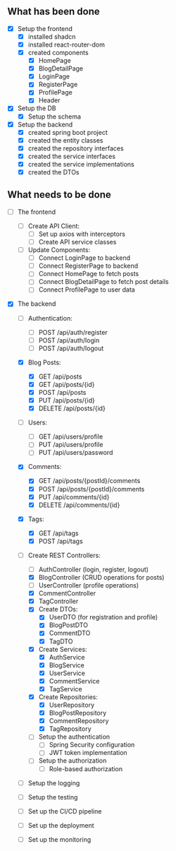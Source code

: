 ## What has been done

- [x] Setup the frontend
  - [x] installed shadcn
  - [x] installed react-router-dom
  - [x] created components
    - [x] HomePage
    - [x] BlogDetailPage
    - [x] LoginPage
    - [x] RegisterPage
    - [x] ProfilePage
    - [x] Header
- [x] Setup the DB
  - [x] Setup the schema
- [x] Setup the backend
  - [x] created spring boot project
  - [x] created the entity classes
  - [x] created the repository interfaces
  - [x] created the service interfaces
  - [x] created the service implementations
  - [x] created the DTOs

## What needs to be done

- [ ] The frontend

  - [ ] Create API Client:
    - [ ] Set up axios with interceptors
    - [ ] Create API service classes
  - [ ] Update Components:
    - [ ] Connect LoginPage to backend
    - [ ] Connect RegisterPage to backend
    - [ ] Connect HomePage to fetch posts
    - [ ] Connect BlogDetailPage to fetch post details
    - [ ] Connect ProfilePage to user data

- [x] The backend

  - [ ] Authentication:

    - [ ] POST /api/auth/register
    - [ ] POST /api/auth/login
    - [ ] POST /api/auth/logout

  - [x] Blog Posts:

    - [x] GET /api/posts
    - [x] GET /api/posts/{id}
    - [x] POST /api/posts
    - [x] PUT /api/posts/{id}
    - [x] DELETE /api/posts/{id}

  - [ ] Users:

    - [ ] GET /api/users/profile
    - [ ] PUT /api/users/profile
    - [ ] PUT /api/users/password

  - [x] Comments:

    - [x] GET /api/posts/{postId}/comments
    - [x] POST /api/posts/{postId}/comments
    - [x] PUT /api/comments/{id}
    - [x] DELETE /api/comments/{id}

  - [x] Tags:

    - [x] GET /api/tags
    - [x] POST /api/tags

  - [ ] Create REST Controllers:
    - [ ] AuthController (login, register, logout)
    - [x] BlogController (CRUD operations for posts)
    - [ ] UserController (profile operations)
    - [x] CommentController
    - [x] TagController
    - [x] Create DTOs:
      - [x] UserDTO (for registration and profile)
      - [x] BlogPostDTO
      - [x] CommentDTO
      - [x] TagDTO
    - [x] Create Services:
      - [x] AuthService
      - [x] BlogService
      - [x] UserService
      - [x] CommentService
      - [x] TagService
    - [x] Create Repositories:
      - [x] UserRepository
      - [x] BlogPostRepository
      - [x] CommentRepository
      - [x] TagRepository
    - [ ] Setup the authentication
      - [ ] Spring Security configuration
      - [ ] JWT token implementation
    - [ ] Setup the authorization
      - [ ] Role-based authorization
  - [ ] Setup the logging
  - [ ] Setup the testing
  - [ ] Set up the CI/CD pipeline
  - [ ] Set up the deployment
  - [ ] Set up the monitoring
